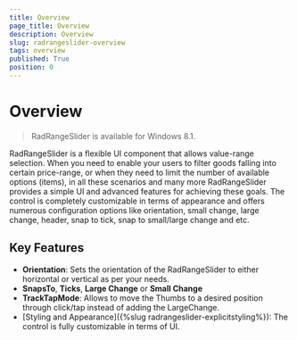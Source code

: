 ```yaml
---
title: Overview
page_title: Overview
description: Overview
slug: radrangeslider-overview
tags: overview
published: True
position: 0
---
```


# Overview

>RadRangeSlider is available for Windows 8.1.


RadRangeSlider is a flexible UI component that allows value-range selection.
When you need to enable your users to filter goods falling into certain price-range,
or when they need to limit the number of available options (items), in all these scenarios
and many more RadRangeSlider provides a simple UI and advanced features for achieving these goals.
The control is completely customizable in terms of appearance and offers numerous configuration options like
orientation, small change, large change, header, snap to tick, snap to small/large change and etc.


## Key Features

* **Orientation**: Sets the orientation of the RadRangeSlider to either horizontal or vertical as per your needs.
* **SnapsTo**, **Ticks**, **Large Change** or **Small Change**
* **TrackTapMode**: Allows to move the Thumbs to a desired position through click/tap instead of adding the LargeChange.
* [Styling and Appearance]({%slug radrangeslider-explicitstyling%}): The control is fully customizable in terms of UI.

